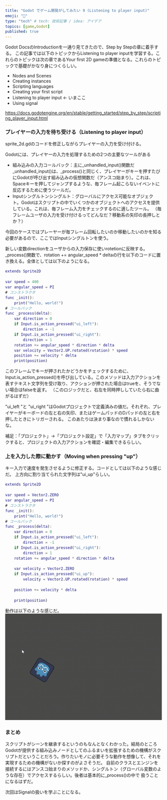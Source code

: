 ```yaml
---
title: "Godot でゲーム開発がしてみたい 9 (Listening to player input)"
emoji: "🐡"
type: "tech" # tech: 技術記事 / idea: アイデア
topics: [game,Godot]
published: true
---
```

Godot DocsのIntroductionを一通り見てきたので、Step by Stepの章に着手する。
この記事では以下のトピックからListening to player inputを学習する。これらのトピックは次の章であるYour first 2D gameの準備となる。これらのトピックで基礎がかなり身につくらしい。
- Nodes and Scenes
- Creating instances 
- Scripting languages
- Creating your first script 
- Listening to player input ← いまここ
- Using signal

https://docs.godotengine.org/en/stable/getting_started/step_by_step/scripting_player_input.html


### プレイヤーの入力を待ち受ける（Listening to player input）
sprite_2d.gdのコードを修正しながらプレイヤーの入力を受け付ける。

Godotには、プレイヤーの入力を処理するための2つの主要なツールがある

- 組み込みの入力コールバック：主に_unhandled_input()関数だ
_unhandled_input()は、_process()と同じく、プレイヤーがキーを押すたびにGodotが呼び出す組み込みの仮想関数だ（アンスコ始まり）。これは、Spaceキーを押してジャンプするような、毎フレーム起こらないイベントに反応するために使うツールだ。
- Inputシングルトンシングルト：グローバルにアクセス可能なオブジェクト。Godotはスクリプトの中でいくつかのオブジェクトへのアクセスを提供している。これは、毎フレーム入力をチェックするのに適したツール。
（毎フレームユーザの入力を受け付けるってどんなだ？移動系の矢印の長押しとか？）

今回のケースではプレーヤーが毎フレーム回転したいのか移動したいのかを知る必要があるので、ここではInputシングルトンを使う。

新しい変数directionをユーザからの入力保存に使いrotetionに反映する。_process()関数で、rotation += angular_speed * deltaの行を以下のコードに置き換える。全体としては以下のようになる。

```sprite_2d.gd
extends Sprite2D

var speed = 400
var angular_speed = PI
# コンストラクタ
func _init():
	print("Hello, world!")
# コールバック
func _process(delta):
	var direction = 0
	if Input.is_action_pressed("ui_left"):
		direction = -1
	if Input.is_action_pressed("ui_right"):
		direction = 1
	rotation += angular_speed * direction * delta	
	var velocity = Vector2.UP.rotated(rotation) * speed
	position += velocity * delta
	print(position)

```

このフレームでキーが押されたかどうかをチェックするために、Input.is_action_pressed()を呼び出している。このメソッドは入力アクションを表すテキスト文字列を受け取り、アクションが押された場合はtrueを、そうでない場合はfalseを返す。
（このロジックだと、右左を同時押ししていたら右に曲がるはずだ）

"ui_left "と "ui_right "はGodotプロジェクトで定義済みの値だ。それぞれ、プレイヤーがキーボードの左と右の矢印、またはゲームパッドのDパッドの左と右を押したときにトリガーされる。
このあたりは決まり事なので慣れるしかないな。

補足：「プロジェクト」→「プロジェクト設定」で「入力マップ」タブをクリックすると、プロジェクトの入力アクションを確認・編集できるらしい。

### 上を入力した際に動かす（Moving when pressing "up"）

キー入力で速度を発生させるように修正する。コードとしては以下のような感じだ。
上方向に割り当てられた文字列は"ui_up"らしい。

```sprite_2d.gd
extends Sprite2D

var speed = Vector2.ZERO
var angular_speed = PI
# コンストラクタ
func _init():
	print("Hello, world!")
# コールバック
func _process(delta):
	var direction = 0
	if Input.is_action_pressed("ui_left"):
		direction = -1
	if Input.is_action_pressed("ui_right"):
		direction = 1
	rotation += angular_speed * direction * delta
	
	var velocity = Vector2.ZERO
	if Input.is_action_pressed("ui_up"):
		velocity = Vector2.UP.rotated(rotation) * speed
	
	position += velocity * delta
	
	print(position)
```

動作は以下のような感じだ。
![Alt text](/images/articles/godot-tutorial9/Icon-Rotation-_DEBUG_-2023-10-13-15-02-01.gif)

### まとめ
スクリプトがシーンを継承するというのもなんとなくわかった。結局のところGodotが提供する組み込みノードとしてのふるまいを拡張するための機構がスクリプトだということだろう。作りたいモノに必要そうな動作を想像して、それを実現するための機構がないか探すのがよさそうだ。
自前のクラスとエンジンを接続するにはアンスコ始まりのメソッドか、シングルトン（グローバル変数のような存在）でアクセスするらしい。後者は基本的に_process()の中で
扱うことになるはずだ。
  
次回はSignalの扱いを学ぶことになる。